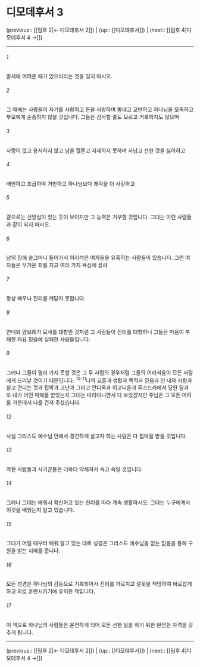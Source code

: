# 디모데후서 3

(previous:: [[딤후 2|← 디모데후서 2]]) | (up:: [[디모데후서]]) | (next:: [[딤후 4|디모데후서 4 →]])

***




###### 1 

말세에 어려운 때가 있으리라는 것을 잊지 마시오. 



###### 2 

그 때에는 사람들이 자기를 사랑하고 돈을 사랑하며 뽐내고 교만하고 하나님을 모독하고 부모에게 순종하지 않을 것입니다. 그들은 감사할 줄도 모르고 거룩하지도 않으며 



###### 3 

사랑이 없고 용서하지 않고 남을 헐뜯고 자제하지 못하며 사납고 선한 것을 싫어하고 



###### 4 

배반하고 조급하며 거만하고 하나님보다 쾌락을 더 사랑하고 



###### 5 

겉으로는 신앙심이 있는 듯이 보이지만 그 능력은 거부할 것입니다. 그대는 이런 사람들과 같이 되지 마시오. 



###### 6 

남의 집에 슬그머니 들어가서 어리석은 여자들을 유혹하는 사람들이 있습니다. 그런 여자들은 무거운 죄를 지고 여러 가지 욕심에 끌려 



###### 7 

항상 배우나 진리를 깨닫지 못합니다. 



###### 8 

얀네와 얌브레가 모세를 대항한 것처럼 그 사람들이 진리를 대항하니 그들은 마음이 부패한 자요 믿음에 실패한 사람들입니다. 



###### 9 

그러나 그들이 멀리 가지 못할 것은 그 두 사람의 경우처럼 그들의 어리석음이 모든 사람에게 드러날 것이기 때문입니다. <sup class="versenum">10-11</sup>나의 교훈과 생활과 목적과 믿음과 인 내와 사랑과 참고 견디는 것과 핍박과 고난과 그리고 안디옥과 이고니온과 루스드라에서 당한 일과 또 내가 어떤 박해를 받았는지 그대는 따라다니면서 다 보았겠지만 주님은 그 모든 어려움 가운데서 나를 건져 주셨습니다. 



###### 12 

사실 그리스도 예수님 안에서 경건하게 살고자 하는 사람은 다 핍박을 받을 것입니다. 



###### 13 

악한 사람들과 사기꾼들은 더욱더 악해져서 속고 속일 것입니다. 



###### 14 

그러나 그대는 배워서 확신하고 있는 진리를 따라 계속 생활하시오. 그대는 누구에게서 이것을 배웠는지 알고 있습니다. 



###### 15 

그대가 어릴 때부터 배워 알고 있는 대로 성경은 그리스도 예수님을 믿는 믿음을 통해 구원을 받는 지혜를 줍니다. 



###### 16 

모든 성경은 하나님의 감동으로 기록되어서 진리를 가르치고 잘못을 책망하여 바로잡게 하고 의로 훈련시키기에 유익한 책입니다. 



###### 17 

이 책으로 하나님의 사람들은 온전하게 되어 모든 선한 일을 하기 위한 완전한 자격을 갖추게 됩니다.

***

(previous:: [[딤후 2|← 디모데후서 2]]) | (up:: [[디모데후서]]) | (next:: [[딤후 4|디모데후서 4 →]])
